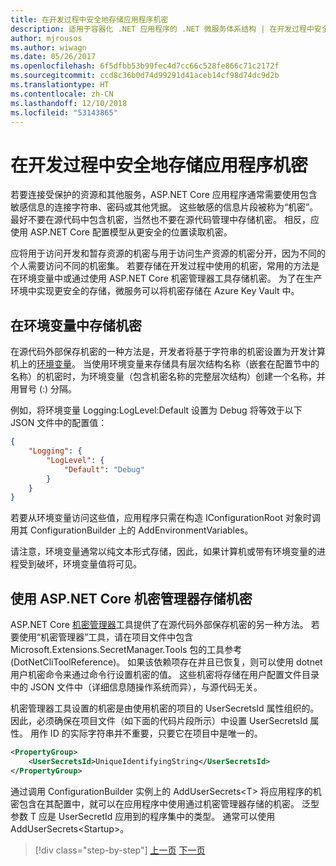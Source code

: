```yaml
---
title: 在开发过程中安全地存储应用程序机密
description: 适用于容器化 .NET 应用程序的 .NET 微服务体系结构 | 在开发过程中安全地存储应用程序机密
author: mjrousos
ms.author: wiwagn
ms.date: 05/26/2017
ms.openlocfilehash: 6f5dfbb53b99fec4d7cc66c528fe866c71c2172f
ms.sourcegitcommit: ccd8c36b0d74d99291d41aceb14cf98d74dc9d2b
ms.translationtype: HT
ms.contentlocale: zh-CN
ms.lasthandoff: 12/10/2018
ms.locfileid: "53143865"
---
```

# <a name="storing-application-secrets-safely-during-development"></a>在开发过程中安全地存储应用程序机密

若要连接受保护的资源和其他服务，ASP.NET Core 应用程序通常需要使用包含敏感信息的连接字符串、密码或其他凭据。 这些敏感的信息片段被称为“机密”。 最好不要在源代码中包含机密，当然也不要在源代码管理中存储机密。 相反，应使用 ASP.NET Core 配置模型从更安全的位置读取机密。

应将用于访问开发和暂存资源的机密与用于访问生产资源的机密分开，因为不同的个人需要访问不同的机密集。 若要存储在开发过程中使用的机密，常用的方法是在环境变量中或通过使用 ASP.NET Core 机密管理器工具存储机密。 为了在生产环境中实现更安全的存储，微服务可以将机密存储在 Azure Key Vault 中。

## <a name="storing-secrets-in-environment-variables"></a>在环境变量中存储机密

在源代码外部保存机密的一种方法是，开发者将基于字符串的机密设置为开发计算机上的[环境变量](https://docs.microsoft.com/aspnet/core/security/app-secrets#environment-variables)。 当使用环境变量来存储具有层次结构名称（嵌套在配置节中的名称）的机密时，为环境变量（包含机密名称的完整层次结构）创建一个名称，并用冒号 (:) 分隔。

例如，将环境变量 Logging:LogLevel:Default 设置为 Debug 将等效于以下 JSON 文件中的配置值：

```json
{
    "Logging": {
        "LogLevel": {
            "Default": "Debug"
        }
    }
}
```

若要从环境变量访问这些值，应用程序只需在构造 IConfigurationRoot 对象时调用其 ConfigurationBuilder 上的 AddEnvironmentVariables。

请注意，环境变量通常以纯文本形式存储，因此，如果计算机或带有环境变量的进程受到破坏，环境变量值将可见。

## <a name="storing-secrets-using-the-aspnet-core-secret-manager"></a>使用 ASP.NET Core 机密管理器存储机密

ASP.NET Core [机密管理器](https://docs.microsoft.com/aspnet/core/security/app-secrets#secret-manager)工具提供了在源代码外部保存机密的另一种方法。 若要使用“机密管理器”工具，请在项目文件中包含 Microsoft.Extensions.SecretManager.Tools 包的工具参考 (DotNetCliToolReference)。 如果该依赖项存在并且已恢复，则可以使用 dotnet 用户机密命令来通过命令行设置机密的值。 这些机密将存储在用户配置文件目录中的 JSON 文件中（详细信息随操作系统而异），与源代码无关。

机密管理器工具设置的机密是由使用机密的项目的 UserSecretsId 属性组织的。 因此，必须确保在项目文件（如下面的代码片段所示）中设置 UserSecretsId 属性。 用作 ID 的实际字符串并不重要，只要它在项目中是唯一的。

```xml
<PropertyGroup>
    <UserSecretsId>UniqueIdentifyingString</UserSecretsId>
</PropertyGroup>
```

通过调用 ConfigurationBuilder 实例上的 AddUserSecrets&lt;T&gt; 将应用程序的机密包含在其配置中，就可以在应用程序中使用通过机密管理器存储的机密。 泛型参数 T 应是 UserSecretId 应用到的程序集中的类型。 通常可以使用 AddUserSecrets&lt;Startup&gt;。


>[!div class="step-by-step"]
>[上一页](authorization-net-microservices-web-applications.md)
>[下一页](azure-key-vault-protects-secrets.md)